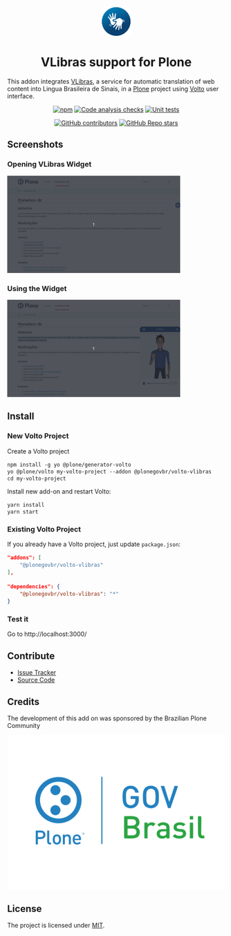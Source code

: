 <div align="center"><img alt="logo" src="./docs/icon.png" width="70" /></div>

<h1 align="center">VLibras support for Plone</h1>

This addon integrates [VLibras](https://www.gov.br/governodigital/pt-br/vlibras/), a service for automatic translation of web content into Lingua Brasileira de Sinais, in a [Plone](https://plone.org) project using [Volto](https://github.com/plone/volto) user interface.

<div align="center">

[![npm](https://img.shields.io/npm/v/@plonegovbr/volto-vlibras)](https://www.npmjs.com/package/@plonegovbr/volto-vlibras)
[![Code analysis checks](https://github.com/plonegovbr/volto-vlibras/actions/workflows/code.yml/badge.svg)](https://github.com/plonegovbr/volto-vlibras/actions/workflows/code.yml)
[![Unit tests](https://github.com/plonegovbr/volto-vlibras/actions/workflows/unit.yml/badge.svg)](https://github.com/plonegovbr/volto-vlibras/actions/workflows/unit.yml)

[![GitHub contributors](https://img.shields.io/github/contributors/plonegovbr/volto-vlibras)](https://github.com/plonegovbr/volto-vlibras)
[![GitHub Repo stars](https://img.shields.io/github/stars/plonegovbr/volto-vlibras?style=social)](https://github.com/plonegovbr/volto-vlibras)

</div>

## Screenshots

### Opening VLibras Widget

<img alt="VLibras: Abertura" src="./docs/vlibras-opening.gif" width="400" />

### Using the Widget

<img alt="VLibras: Leitura" src="./docs/vlibras-usage.gif" width="400" />


## Install

### New Volto Project

Create a Volto project

```shell
npm install -g yo @plone/generator-volto
yo @plone/volto my-volto-project --addon @plonegovbr/volto-vlibras
cd my-volto-project
```

Install new add-on and restart Volto:

```shell
yarn install
yarn start
```

### Existing Volto Project

If you already have a Volto project, just update `package.json`:

```JSON
"addons": [
    "@plonegovbr/volto-vlibras"
],

"dependencies": {
    "@plonegovbr/volto-vlibras": "*"
}
```

### Test it

Go to http://localhost:3000/

## Contribute

- [Issue Tracker](https://github.com/plonegovbr/volto-vlibras/issues)
- [Source Code](https://github.com/plonegovbr/volto-vlibras/)

## Credits

The development of this add on was sponsored by the Brazilian Plone Community

[![PloneGov-Br](docs/plonegovbr.png)](https://plone.org.br/)

## License

The project is licensed under [MIT](./LICENSE).
